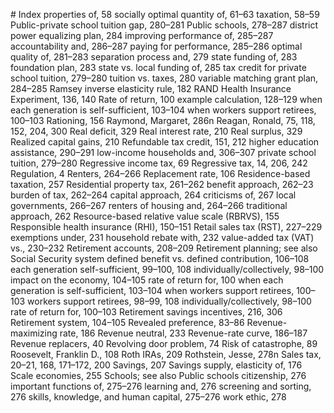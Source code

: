 \# Index properties of, 58 socially optimal quantity of, 61–63 taxation, 58–59 Public-private school tuition gap, 280–281 Public schools, 278–287 district power equalizing plan, 284 improving performance of, 285–287 accountability and, 286–287 paying for performance, 285–286 optimal quality of, 281–283 separation process and, 279 state funding of, 283 foundation plan, 283 state vs. local funding of, 285 tax credit for private school tuition, 279–280 tuition vs. taxes, 280 variable matching grant plan, 284–285 Ramsey inverse elasticity rule, 182 RAND Health Insurance Experiment, 136, 140 Rate of return, 100 example calculation, 128–129 when each generation is self-sufficient, 103–104 when workers support retirees, 100–103 Rationing, 156 Raymond, Margaret, 286n Reagan, Ronald, 75, 118, 152, 204, 300 Real deficit, 329 Real interest rate, 210 Real surplus, 329 Realized capital gains, 210 Refundable tax credit, 151, 212 higher education assistance, 290–291 low-income households and, 306–307 private school tuition, 279–280 Regressive income tax, 69 Regressive tax, 14, 206, 242 Regulation, 4 Renters, 264–266 Replacement rate, 106 Residence-based taxation, 257 Residential property tax, 261–262 benefit approach, 262–23 burden of tax, 262–264 capital approach, 264 criticisms of, 267 local governments, 266–267 renters of housing and, 264–266 traditional approach, 262 Resource-based relative value scale (RBRVS), 155 Responsible health insurance (RHI), 150–151 Retail sales tax (RST), 227–229 exemptions under, 231 household rebate with, 232 value-added tax (VAT) vs., 230–232 Retirement accounts, 208–209 Retirement planning; see also Social Security system defined benefit vs. defined contribution, 106–108 each generation self-sufficient, 99–100, 108 individually/collectively, 98–100 impact on the economy, 104–105 rate of return for, 100 when each generation is self-sufficient, 103–104 when workers support retirees, 100–103 workers support retirees, 98–99, 108 individually/collectively, 98–100 rate of return for, 100–103 Retirement savings incentives, 216, 306 Retirement system, 104–105 Revealed preference, 83–86 Revenue-maximizing rate, 186 Revenue neutral, 233 Revenue-rate curve, 186–187 Revenue replacers, 40 Revolving door problem, 74 Risk of catastrophe, 89 Roosevelt, Franklin D., 108 Roth IRAs, 209 Rothstein, Jesse, 278n Sales tax, 20–21, 168, 171–172, 200 Savings, 207 Savings supply, elasticity of, 176 Scale economies, 255 Schools; see also Public schools citizenship, 276 important functions of, 275–276 learning and, 276 screening and sorting, 276 skills, knowledge, and human capital, 275–276 work ethic, 278